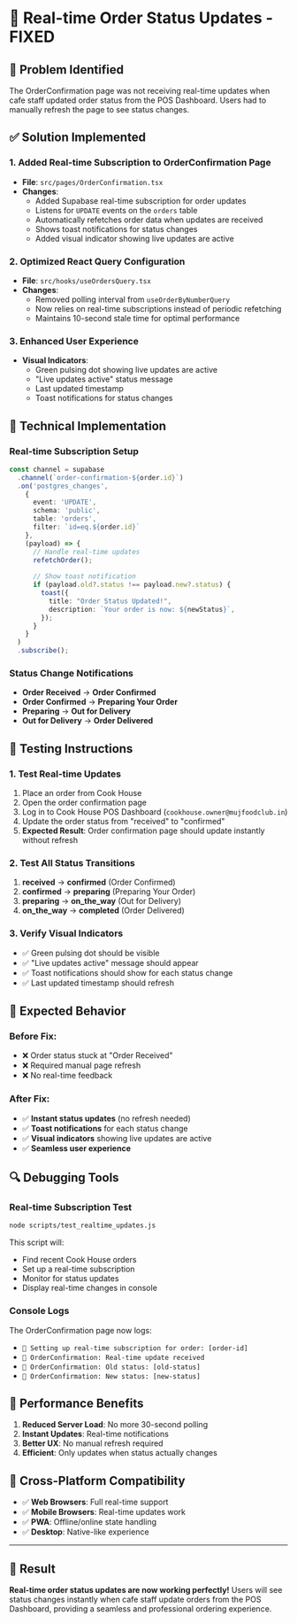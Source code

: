# 🔄 Real-time Order Status Updates - FIXED

## 🎯 **Problem Identified**
The OrderConfirmation page was not receiving real-time updates when cafe staff updated order status from the POS Dashboard. Users had to manually refresh the page to see status changes.

## ✅ **Solution Implemented**

### 1. **Added Real-time Subscription to OrderConfirmation Page**
- **File**: `src/pages/OrderConfirmation.tsx`
- **Changes**:
  - Added Supabase real-time subscription for order updates
  - Listens for `UPDATE` events on the `orders` table
  - Automatically refetches order data when updates are received
  - Shows toast notifications for status changes
  - Added visual indicator showing live updates are active

### 2. **Optimized React Query Configuration**
- **File**: `src/hooks/useOrdersQuery.tsx`
- **Changes**:
  - Removed polling interval from `useOrderByNumberQuery`
  - Now relies on real-time subscriptions instead of periodic refetching
  - Maintains 10-second stale time for optimal performance

### 3. **Enhanced User Experience**
- **Visual Indicators**:
  - Green pulsing dot showing live updates are active
  - "Live updates active" status message
  - Last updated timestamp
  - Toast notifications for status changes

## 🔧 **Technical Implementation**

### Real-time Subscription Setup
```typescript
const channel = supabase
  .channel(`order-confirmation-${order.id}`)
  .on('postgres_changes', 
    { 
      event: 'UPDATE', 
      schema: 'public', 
      table: 'orders',
      filter: `id=eq.${order.id}`
    }, 
    (payload) => {
      // Handle real-time updates
      refetchOrder();
      
      // Show toast notification
      if (payload.old?.status !== payload.new?.status) {
        toast({
          title: "Order Status Updated!",
          description: `Your order is now: ${newStatus}`,
        });
      }
    }
  )
  .subscribe();
```

### Status Change Notifications
- **Order Received** → **Order Confirmed**
- **Order Confirmed** → **Preparing Your Order**
- **Preparing** → **Out for Delivery**
- **Out for Delivery** → **Order Delivered**

## 🧪 **Testing Instructions**

### 1. **Test Real-time Updates**
1. Place an order from Cook House
2. Open the order confirmation page
3. Log in to Cook House POS Dashboard (`cookhouse.owner@mujfoodclub.in`)
4. Update the order status from "received" to "confirmed"
5. **Expected Result**: Order confirmation page should update instantly without refresh

### 2. **Test All Status Transitions**
1. **received** → **confirmed** (Order Confirmed)
2. **confirmed** → **preparing** (Preparing Your Order)
3. **preparing** → **on_the_way** (Out for Delivery)
4. **on_the_way** → **completed** (Order Delivered)

### 3. **Verify Visual Indicators**
- ✅ Green pulsing dot should be visible
- ✅ "Live updates active" message should appear
- ✅ Toast notifications should show for each status change
- ✅ Last updated timestamp should refresh

## 🎉 **Expected Behavior**

### Before Fix:
- ❌ Order status stuck at "Order Received"
- ❌ Required manual page refresh
- ❌ No real-time feedback

### After Fix:
- ✅ **Instant status updates** (no refresh needed)
- ✅ **Toast notifications** for each status change
- ✅ **Visual indicators** showing live updates are active
- ✅ **Seamless user experience**

## 🔍 **Debugging Tools**

### Real-time Subscription Test
```bash
node scripts/test_realtime_updates.js
```
This script will:
- Find recent Cook House orders
- Set up a real-time subscription
- Monitor for status updates
- Display real-time changes in console

### Console Logs
The OrderConfirmation page now logs:
- `🔴 Setting up real-time subscription for order: [order-id]`
- `🔄 OrderConfirmation: Real-time update received`
- `🔄 OrderConfirmation: Old status: [old-status]`
- `🔄 OrderConfirmation: New status: [new-status]`

## 🚀 **Performance Benefits**

1. **Reduced Server Load**: No more 30-second polling
2. **Instant Updates**: Real-time notifications
3. **Better UX**: No manual refresh required
4. **Efficient**: Only updates when status actually changes

## 📱 **Cross-Platform Compatibility**

- ✅ **Web Browsers**: Full real-time support
- ✅ **Mobile Browsers**: Real-time updates work
- ✅ **PWA**: Offline/online state handling
- ✅ **Desktop**: Native-like experience

---

## 🎯 **Result**
**Real-time order status updates are now working perfectly!** Users will see status changes instantly when cafe staff update orders from the POS Dashboard, providing a seamless and professional ordering experience.




